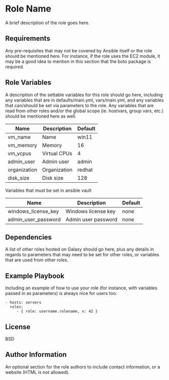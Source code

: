 Role Name
=========

A brief description of the role goes here.

Requirements
------------

Any pre-requisites that may not be covered by Ansible itself or the role should be mentioned here. For instance, if the role uses the EC2 module, it may be a good idea to mention in this section that the boto package is required.

Role Variables
--------------

A description of the settable variables for this role should go here, including any variables that are in defaults/main.yml, vars/main.yml, and any variables that can/should be set via parameters to the role. Any variables that are read from other roles and/or the global scope (ie. hostvars, group vars, etc.) should be mentioned here as well.

| Name | Description | Default |
| ---- | ----------- | ------- |
| vm_name | Name | win11 |
| vm_memory | Memory | 16 |
| vm_vcpus | Virtual CPUs | 4 |
| admin_user | Admin user | admin |
| organization | Organization | redhat |
| disk_size | Disk size | 128 |

Variables that must be set in ansible vault

| Name | Description | Default |
| ---- | ----------- | ------- |
| windows_license_key | Windows license key | none |
| admin_user_password | Admin user password | none |


Dependencies
------------

A list of other roles hosted on Galaxy should go here, plus any details in regards to parameters that may need to be set for other roles, or variables that are used from other roles.

Example Playbook
----------------

Including an example of how to use your role (for instance, with variables passed in as parameters) is always nice for users too:

    - hosts: servers
      roles:
         - { role: username.rolename, x: 42 }

License
-------

BSD

Author Information
------------------

An optional section for the role authors to include contact information, or a website (HTML is not allowed).
